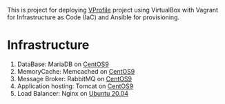 This is project for deploying [VProfile](ttps://github.com/hkhcoder/vprofile-project) project using VirtualBox with Vagrant for Infrastructure as Code (IaC) and Ansible for provisioning.

# Infrastructure

1. DataBase: MariaDB on [CentOS9](https://portal.cloud.hashicorp.com/vagrant/discover/generic/centos9s)
2. MemoryCache: Memcached on [CentOS9](https://portal.cloud.hashicorp.com/vagrant/discover/generic/centos9s)
3. Message Broker: RabbitMQ on [CentOS9](https://portal.cloud.hashicorp.com/vagrant/discover/generic/centos9s)
4. Application hosting: Tomcat on [CentOS9](https://portal.cloud.hashicorp.com/vagrant/discover/generic/centos9s)
5. Load Balancer: Nginx on [Ubuntu 20.04](https://portal.cloud.hashicorp.com/vagrant/discover/ubuntu/focal64)
